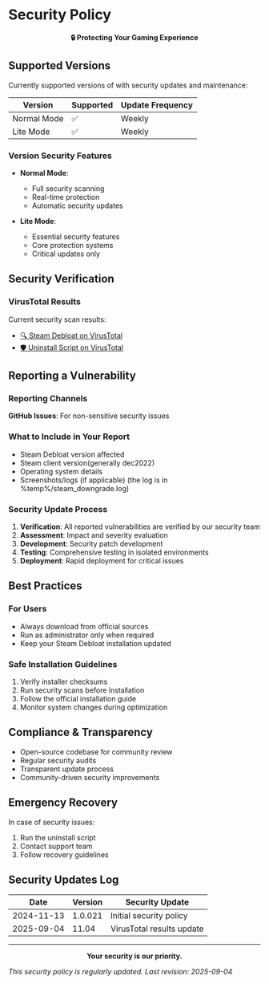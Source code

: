 # Security Policy

<p align="center">
  <strong>🔒 Protecting Your Gaming Experience</strong>
</p>

## Supported Versions

Currently supported versions of  with security updates and maintenance:

| Version | Supported | Update Frequency |
| ------- | --------- | ---------------- | 
| Normal Mode | :white_check_mark: | Weekly | 
| Lite Mode | :white_check_mark: | Weekly |

### Version Security Features

- **Normal Mode**:
  - Full security scanning
  - Real-time protection
  - Automatic security updates

- **Lite Mode**:
  - Essential security features
  - Core protection systems
  - Critical updates only
## Security Verification

### VirusTotal Results
Current security scan results:
- [🔍 Steam Debloat on VirusTotal](https://www.virustotal.com/gui/file/dc17c9ec9510b9e0d741d9dd0ebb8af5ba80412cae14fd38545f44fe9ce10add)
- [🛡️ Uninstall Script on VirusTotal](https://www.virustotal.com/gui/file/1fd1e16a6cc9540b4ba05f54cb9d455ba43b16ea4cdacc25eaac6e410c8479a8)

## Reporting a Vulnerability

### Reporting Channels

**GitHub Issues**: For non-sensitive security issues


### What to Include in Your Report

- Steam Debloat version affected
- Steam client version(generally dec2022)
- Operating system details
- Screenshots/logs (if applicable) (the log is in %temp%/steam_downgrade.log)

### Security Update Process

1. **Verification**: All reported vulnerabilities are verified by our security team
2. **Assessment**: Impact and severity evaluation
3. **Development**: Security patch development
4. **Testing**: Comprehensive testing in isolated environments
5. **Deployment**: Rapid deployment for critical issues

## Best Practices

### For Users
- Always download from official sources
- Run as administrator only when required
- Keep your Steam Debloat installation updated

### Safe Installation Guidelines

1. Verify installer checksums
2. Run security scans before installation
3. Follow the official installation guide
4. Monitor system changes during optimization

## Compliance & Transparency

- Open-source codebase for community review
- Regular security audits
- Transparent update process
- Community-driven security improvements

## Emergency Recovery

In case of security issues:

1. Run the uninstall script
2. Contact support team
3. Follow recovery guidelines

## Security Updates Log

| Date | Version | Security Update |
|------|---------|----------------|
| 2024-11-13 | 1.0.021 | Initial security policy |
| 2025-09-04 | 11.04 | VirusTotal results update |

---

<p align="center">
  <strong>Your security is our priority.</strong>
</p>

_This security policy is regularly updated. Last revision: 2025-09-04_
